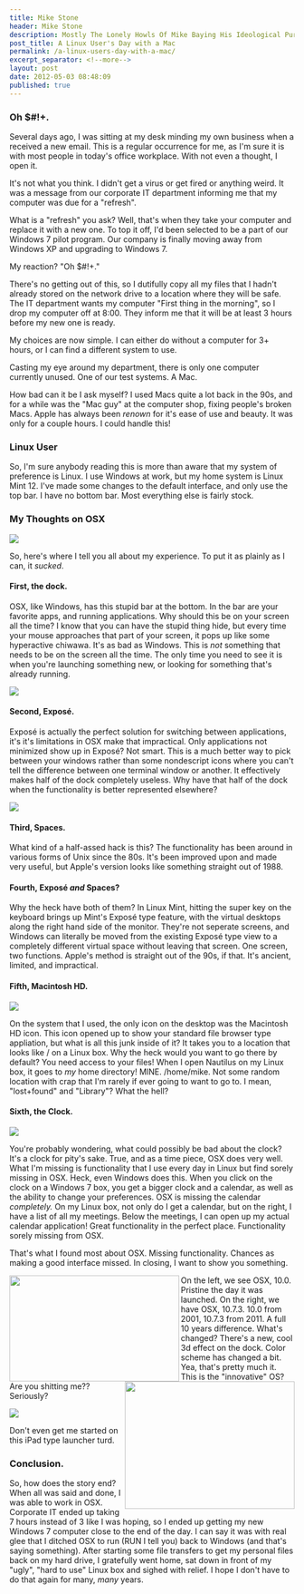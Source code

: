 ```yaml
---
title: Mike Stone
header: Mike Stone
description: Mostly The Lonely Howls Of Mike Baying His Ideological Purity At The Moon
post_title: A Linux User's Day with a Mac
permalink: /a-linux-users-day-with-a-mac/
excerpt_separator: <!--more-->
layout: post
date: 2012-05-03 08:48:09
published: true
---
```



### **Oh $#!+.**

Several days ago, I was sitting at my desk minding my own business when a received a new email. This is a regular occurrence for me, as I'm sure it is with most people in today's office workplace. With not even a thought, I open it.

<!--more-->

It's not what you think. I didn't get a virus or get fired or anything weird. It was a message from our corporate IT department informing me that my computer was due for a "refresh".

What is a "refresh" you ask? Well, that's when they take your computer and replace it with a new one. To top it off, I'd been selected to be a part of our Windows 7 pilot program. Our company is finally moving away from Windows XP and upgrading to Windows 7.

My reaction? "Oh $#!+."

There's no getting out of this, so I dutifully copy all my files that I hadn't already stored on the network drive to a location where they will be safe. The IT department wants my computer "First thing in the morning", so I drop my computer off at 8:00. They inform me that it will be at least 3 hours before my new one is ready.

My choices are now simple. I can either do without a computer for 3+ hours, or I can find a different system to use.

Casting my eye around my department, there is only one computer currently unused. One of our test systems. A Mac.

How bad can it be I ask myself? I used Macs quite a lot back in the 90s, and for a while was the "Mac guy" at the computer shop, fixing people's broken Macs. Apple has always been _renown_ for it's ease of use and beauty. It was only for a couple hours. I could handle this!

### **Linux User**

So, I'm sure anybody reading this is more than aware that my system of preference is Linux. I use Windows at work, but my home system is Linux Mint 12. I've made some changes to the default interface, and only use the top bar. I have no bottom bar. Most everything else is fairly stock.

### **My Thoughts on OSX**

<img align="center" src="https://i.snap.as/6RkA1l0.png">

So, here's where I tell you all about my experience. To put it as plainly as I can, it _sucked_.

#### First, the dock.

OSX, like Windows, has this stupid bar at the bottom. In the bar are your favorite apps, and running applications. Why should this be on your screen all the time? I know that you can have the stupid thing hide, but every time your mouse approaches that part of your screen, it pops up like some hyperactive chiwawa. It's as bad as Windows. This is _not_ something that needs to be on the screen all the time. The only time you need to see it is when you're launching something new, or looking for something that's already running.

<img align="center" src="https://i.snap.as/99kJNeX.jpg">

#### Second, Exposé.

Exposé is actually the perfect solution for switching between applications, it's it's limitations in OSX make that impractical. Only applications not minimized show up in Exposé? Not smart. This is a much better way to pick between your windows rather than some nondescript icons where you can't tell the difference between one terminal window or another. It effectively makes half of the dock completely useless. Why have that half of the dock when the functionality is better represented elsewhere?

<img align="center" src="https://i.snap.as/shcqiW4.jpg">

#### Third, Spaces.

What kind of a half-assed hack is this? The functionality has been around in various forms of Unix since the 80s. It's been improved upon and made very useful, but Apple's version looks like something straight out of 1988.

#### Fourth, Exposé _and_ Spaces?

Why the heck have both of them? In Linux Mint, hitting the super key on the keyboard brings up Mint's Exposé type feature, with the virtual desktops along the right hand side of the monitor. They're not seperate screens, and Windows can literally be moved from the existing Exposé type view to a completely different virtual space without leaving that screen. One screen, two functions. Apple's method is straight out of the 90s, if that. It's ancient, limited, and impractical.

#### Fifth, Macintosh HD.

<img align="center" src="https://i.snap.as/CKe0axG.jpg">

On the system that I used, the only icon on the desktop was the Macintosh HD icon. This icon opened up to show your standard file browser type appliation, but what is all this junk inside of it? It takes you to a location that looks like / on a Linux box. Why the heck would you want to go there by default? You need access to your files! When I open Nautilus on my Linux box, it goes to _my_ home directory! MINE. /home/mike. Not some random location with crap that I'm rarely if ever going to want to go to. I mean, "lost+found" and "Library"? What the hell?

#### Sixth, the Clock.

<img align="center" src="https://i.snap.as/0graaXh.png">

You're probably wondering, what could possibly be bad about the clock? It's a clock for pity's sake. True, and as a time piece, OSX does very well. What I'm missing is functionality that I use every day in Linux but find sorely missing in OSX. Heck, even Windows does this. When you click on the clock on a Windows 7 box, you get a bigger clock and a calendar, as well as the ability to change your preferences. OSX is missing the calendar _completely._ On my Linux box, not only do I get a calendar, but on the right, I have a list of all my meetings. Below the meetings, I can open up my actual calendar application! Great functionality in the perfect place. Functionality sorely missing from OSX.

That's what I found most about OSX. Missing functionality. Chances as making a good interface missed. In closing, I want to show you something. 

<img align="left" width="300" height="187" src="https://i.snap.as/D5lIzd7.png">
<img align="right" width="300" height="225" src="https://i.snap.as/6RkA1l0.png">

On the left, we see OSX, 10.0. Pristine the day it was launched. On the right, we have OSX, 10.7.3. 10.0 from 2001, 10.7.3 from 2011. A full 10 years difference. What's changed? There's a new, cool 3d effect on the dock. Color scheme has changed a bit. Yea, that's pretty much it. This is the "innovative" OS? Are you shitting me?? Seriously?

<img align="center" src="https://i.snap.as/tPzpUga.png">

Don't even get me started on this iPad type launcher turd.

### **Conclusion.**

So, how does the story end? When all was said and done, I was able to work in OSX. Corporate IT ended up taking 7 hours instead of 3 like I was hoping, so I ended up getting my new Windows 7 computer close to the end of the day. I can say it was with real glee that I ditched OSX to run (RUN I tell you) back to Windows (and that's saying something). After starting some file transfers to get my personal files back on my hard drive, I gratefully went home, sat down in front of my "ugly", "hard to use" Linux box and sighed with relief. I hope I don't have to do that again for many, _many_ years.
